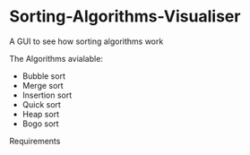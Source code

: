 # Sorting-Algorithms-Visualiser
A GUI to see how sorting algorithms work

The Algorithms avialable:

- Bubble sort
- Merge sort
- Insertion sort
- Quick sort
- Heap sort
- Bogo sort

Requirements

